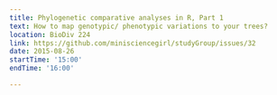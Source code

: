 ```yaml
---
title: Phylogenetic comparative analyses in R, Part 1
text: How to map genotypic/ phenotypic variations to your trees?
location: BioDiv 224
link: https://github.com/minisciencegirl/studyGroup/issues/32
date: 2015-08-26
startTime: '15:00'
endTime: '16:00'

---
```

